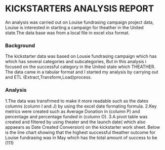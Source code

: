 # KICKSTARTERS ANALYSIS REPORT  
An analysis was carried out on Louise fundrasing campaign  project data, Louise is interested in starting a campaign  for theather in the United state.The data base was from a local file in excel xlsx format.
### Background
The kickstarter data was based on Lousie fundrasing campaign which has which has several categories and subcategories, But in this analysis i focused on the successful category in the United state which THEATHER. The data came in a tabular format and I started my analysis by carrying out and ETL (Extract,Transform,Load)process. 
### Analysis
1.The data was transfrmed to make it more readable such as the dates columns (column I and J) by using the excel date formating formula.
2.Key metrics were created such as Average Donation in (column P) and percentage and percentage funded in (column O).
3.A pivot table was created and filtered by using theater and the launch date( which also appaears as Date Created Conversion) on the kickstarter work sheet. Below is the line chart showing that the highest successful  theather outcome for Louise fundrasing was in May which has the total amount of success to be (111)                                
